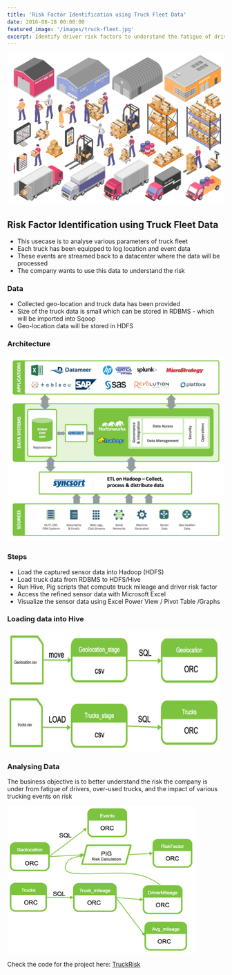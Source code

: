 ```yaml
---
title: 'Risk Factor Identification using Truck Fleet Data'
date: 2016-08-18 00:00:00
featured_image: '/images/truck-fleet.jpg'
excerpt: Identify driver risk factors to understand the fatigue of drivers and over-used trucks
---
```


![](/images/truck-fleet.jpg)

## Risk Factor Identification using Truck Fleet Data

* This usecase is to analyse various parameters of truck fleet
* Each truck has been equipped to log location and event data
* These events are streamed back to a datacenter where the data will be processed
* The company wants to use this data to understand the risk

### Data 

* Collected geo-location and truck data has been provided
* Size of the truck data is small which can be stored in RDBMS - which will be imported into Sqoop
* Geo-location data will be stored in HDFS

### Architecture

![](/images/truckfleet-architecture.png)

### Steps 

* Load the captured sensor data into Hadoop (HDFS)
* Load truck data from RDBMS to HDFS/Hive
* Run Hive, Pig scripts that compute truck mileage and driver risk factor
* Access the refined sensor data with Microsoft Excel
* Visualize the sensor data using Excel Power View / Pivot Table /Graphs

### Loading data into Hive

![](/images/load-data-1.png)

### Analysing Data

The business objective is to better understand the risk the company is under from fatigue of drivers, over-used trucks, and the impact of various trucking events on risk

![](/images/load-data-2.png)

Check the code for the project here: [TruckRisk](https://github.com/gandalf1819/Risk-Factor-Identification-using-Truck-Fleet-Sensor-Data)